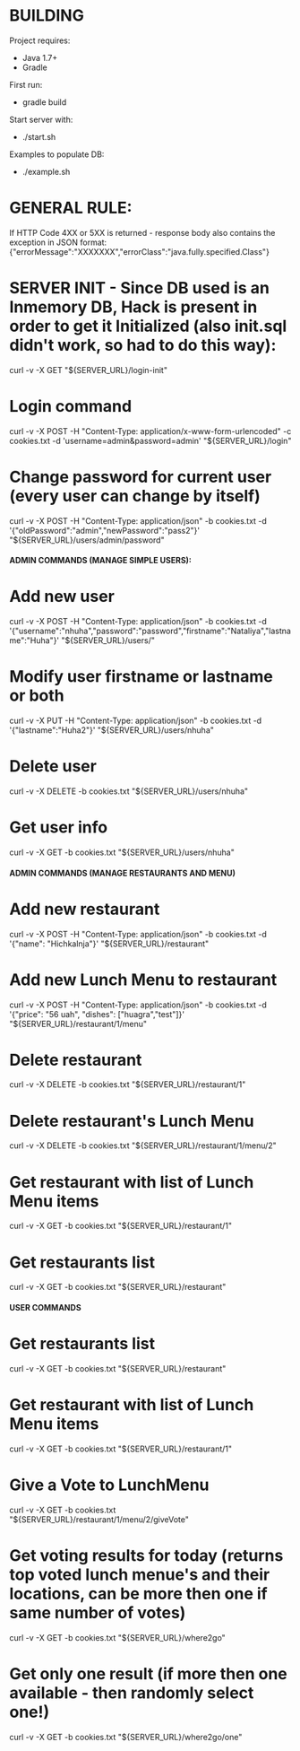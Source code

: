 # BUILDING
Project requires:
* Java 1.7+
* Gradle

First run:
* gradle build

Start server with:
* ./start.sh

Examples to populate DB:
* ./example.sh

# GENERAL RULE:
If HTTP Code 4XX or 5XX is returned - response body also contains the exception in JSON format:
{"errorMessage":"XXXXXXX","errorClass":"java.fully.specified.Class"}

# SERVER INIT - Since DB used is an Inmemory DB, Hack is present in order to get it Initialized (also init.sql didn't work, so had to do this way):
curl -v -X GET "${SERVER_URL}/login-init" 

# Login command
curl -v -X POST -H "Content-Type: application/x-www-form-urlencoded" -c cookies.txt -d 'username=admin&password=admin' "${SERVER_URL}/login"

# Change password for current user (every user can change by itself)
curl -v -X POST -H "Content-Type: application/json" -b cookies.txt -d '{"oldPassword":"admin","newPassword":"pass2"}' "${SERVER_URL}/users/admin/password"


#### ADMIN COMMANDS (MANAGE SIMPLE USERS):

# Add new user
curl -v -X POST -H "Content-Type: application/json" -b cookies.txt -d '{"username":"nhuha","password":"password","firstname":"Nataliya","lastname":"Huha"}' "${SERVER_URL}/users/"
# Modify user firstname or lastname or both
curl -v -X PUT -H "Content-Type: application/json" -b cookies.txt -d '{"lastname":"Huha2"}' "${SERVER_URL}/users/nhuha"
# Delete user
curl -v -X DELETE -b cookies.txt "${SERVER_URL}/users/nhuha"
# Get user info
curl -v -X GET -b cookies.txt "${SERVER_URL}/users/nhuha"


#### ADMIN COMMANDS (MANAGE RESTAURANTS AND MENU)

# Add new restaurant
curl -v -X POST -H "Content-Type: application/json" -b cookies.txt -d '{"name": "Hichkalnja"}' "${SERVER_URL}/restaurant"
# Add new Lunch Menu to restaurant 
curl -v -X POST -H "Content-Type: application/json" -b cookies.txt -d '{"price": "56 uah", "dishes": ["huagra","test"]}' "${SERVER_URL}/restaurant/1/menu"

# Delete restaurant
curl -v -X DELETE -b cookies.txt "${SERVER_URL}/restaurant/1"
# Delete restaurant's Lunch Menu
curl -v -X DELETE -b cookies.txt "${SERVER_URL}/restaurant/1/menu/2"

# Get restaurant with list of Lunch Menu items
curl -v -X GET -b cookies.txt "${SERVER_URL}/restaurant/1"

# Get restaurants list
curl -v -X GET -b cookies.txt "${SERVER_URL}/restaurant"


#### USER COMMANDS

# Get restaurants list
curl -v -X GET -b cookies.txt "${SERVER_URL}/restaurant"
# Get restaurant with list of Lunch Menu items
curl -v -X GET -b cookies.txt "${SERVER_URL}/restaurant/1"

# Give a Vote to LunchMenu
curl -v -X GET -b cookies.txt "${SERVER_URL}/restaurant/1/menu/2/giveVote"

# Get voting results for today (returns top voted lunch menue's and their locations, can be more then one if same number of votes)
curl -v -X GET -b cookies.txt "${SERVER_URL}/where2go"
# Get only one result (if more then one available - then randomly select one!)
curl -v -X GET -b cookies.txt "${SERVER_URL}/where2go/one"
